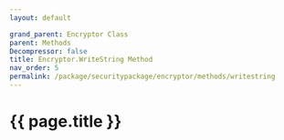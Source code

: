 ```yaml
---
layout: default

grand_parent: Encryptor Class
parent: Methods
Decompressor: false
title: Encryptor.WriteString Method
nav_order: 5
permalink: /package/securitypackage/encryptor/methods/writestring
---
```

# {{ page.title }}